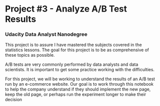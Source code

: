 # Project #3 - Analyze A/B Test Results 
### Udacity Data Analyst Nanodegree

This project is to assure I have mastered the subjects covered in the statistics lessons. The goal for this project is to be as comprehensive of these topics as possible.

A/B tests are very commonly performed by data analysts and data scientists. It is important to get some practice working with the difficulties.

For this project, we will be working to understand the results of an A/B test run by an e-commerce website. Our goal is to work through this notebook to help the company understand if they should implement the new page, keep the old page, or perhaps run the experiment longer to make their decision